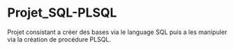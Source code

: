 # Projet_SQL-PLSQL
Projet consistant a créer des bases via le language SQL puis a les manipuler via la création de procédure PLSQL. 
